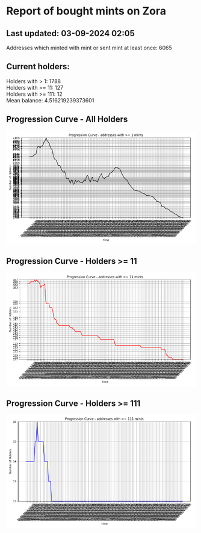 # Report of bought mints on Zora
## Last updated: 03-09-2024 02:05
Addresses which minted with mint or sent mint at least once: 6065

## Current holders:
Holders with > 1: 1788  
Holders with >= 11: 127  
Holders with >= 111: 12  
Mean balance: 4.516219239373601  

## Progression Curve - All Holders
![addresses with >= 1 mint](progression_curve_all.png)
## Progression Curve - Holders >= 11
![addresses with >= 11 mints](progression_curve_gt_11.png)
## Progression Curve - Holders >= 111
![addresses with >= 111 mints](progression_curve_gt_111.png)
